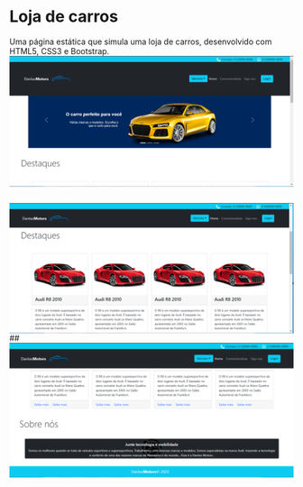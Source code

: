 # Loja de carros
Uma página estática que simula uma loja de carros, desenvolvido com HTML5, CSS3 e Bootstrap.
<img align="center" alt="Victor-Js" width="1000" src=https://github.com/victorddantas/lojadeCarros/blob/main/assets/images/screen1.png>
 ##
<img align="center" alt="Victor-Js" width="1000" src=https://github.com/victorddantas/lojadeCarros/blob/main/assets/images/screen2.png>
 ##
<img align="center" alt="Victor-Js" width="1000" src=https://github.com/victorddantas/lojadeCarros/blob/main/assets/images/screen3.png>

